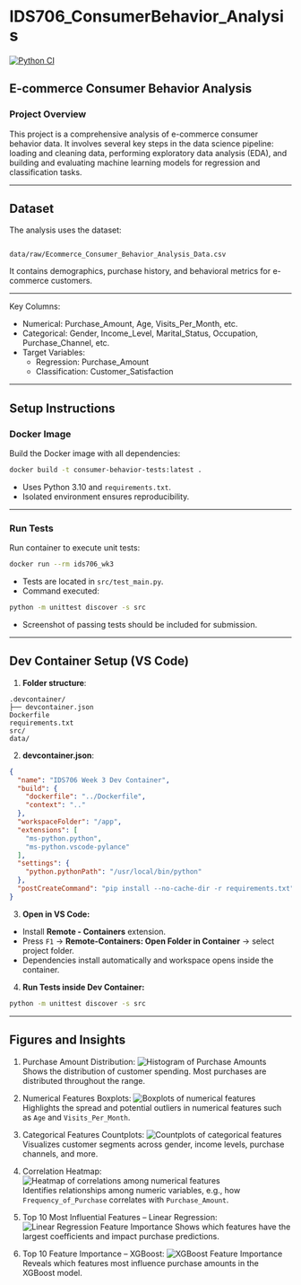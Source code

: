 # IDS706_ConsumerBehavior_Analysis

[![Python CI](https://github.com/codeteme/IDS706_ConsumerBehavior_Analysis/actions/workflows/main.yml/badge.svg)](https://github.com/codeteme/IDS706_ConsumerBehavior_Analysis/actions/workflows/main.yml)

## E-commerce Consumer Behavior Analysis

### Project Overview
This project is a comprehensive analysis of e-commerce consumer behavior data. It involves several key steps in the data science pipeline: loading and cleaning data, performing exploratory data analysis (EDA), and building and evaluating machine learning models for regression and classification tasks.

---

## Dataset
The analysis uses the dataset:

```

data/raw/Ecommerce_Consumer_Behavior_Analysis_Data.csv

````

It contains demographics, purchase history, and behavioral metrics for e-commerce customers.  

---

Key Columns:

* Numerical: Purchase_Amount, Age, Visits_Per_Month, etc.
* Categorical: Gender, Income_Level, Marital_Status, Occupation, Purchase_Channel, etc.
* Target Variables:
  * Regression: Purchase_Amount
  * Classification: Customer_Satisfaction

---

## Setup Instructions

### Docker Image
Build the Docker image with all dependencies:

```bash
docker build -t consumer-behavior-tests:latest .
````

* Uses Python 3.10 and `requirements.txt`.
* Isolated environment ensures reproducibility.

---

### Run Tests

Run container to execute unit tests:

```bash
docker run --rm ids706_wk3
```

* Tests are located in `src/test_main.py`.
* Command executed:

```bash
python -m unittest discover -s src
```

* Screenshot of passing tests should be included for submission.

---

## Dev Container Setup (VS Code)

1. **Folder structure**:

```
.devcontainer/
├── devcontainer.json
Dockerfile
requirements.txt
src/
data/
```

2. **devcontainer.json**:

```json
{
  "name": "IDS706 Week 3 Dev Container",
  "build": {
    "dockerfile": "../Dockerfile",
    "context": ".."
  },
  "workspaceFolder": "/app",
  "extensions": [
    "ms-python.python",
    "ms-python.vscode-pylance"
  ],
  "settings": {
    "python.pythonPath": "/usr/local/bin/python"
  },
  "postCreateCommand": "pip install --no-cache-dir -r requirements.txt"
}
```

3. **Open in VS Code:**

* Install **Remote - Containers** extension.
* Press `F1` → **Remote-Containers: Open Folder in Container** → select project folder.
* Dependencies install automatically and workspace opens inside the container.

4. **Run Tests inside Dev Container:**

```bash
python -m unittest discover -s src
```

---

## Figures and Insights
1. Purchase Amount Distribution:
![Histogram of Purchase Amounts](images/classification/Purchase_Amount_Hist.png)  
Shows the distribution of customer spending. Most purchases are distributed throughout the range.

2. Numerical Features Boxplots:
![Boxplots of numerical features](images/classification/Numerical_Boxplots.png)  
Highlights the spread and potential outliers in numerical features such as `Age` and `Visits_Per_Month`.

3. Categorical Features Countplots:
![Countplots of categorical features](images/classification/Categorical_Countplots.png)  
Visualizes customer segments across gender, income levels, purchase channels, and more.

4. Correlation Heatmap:
![Heatmap of correlations among numerical features](images/classification/Correlation_Heatmap.png)  
Identifies relationships among numeric variables, e.g., how `Frequency_of_Purchase` correlates with `Purchase_Amount`.

5. Top 10 Most Influential Features – Linear Regression:
![Linear Regression Feature Importance](images/classification/Top%2010%20Most%20Influential%20Features%20in%20Linear%20Regression.png)
Shows which features have the largest coefficients and impact purchase predictions.

6. Top 10 Feature Importance – XGBoost:
![XGBoost Feature Importance](images/classification/Top%2010%20Feature%20Importance%20-%20XGBoost.png)
Reveals which features most influence purchase amounts in the XGBoost model.


